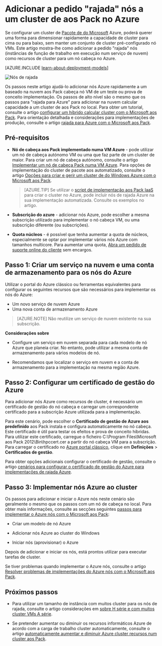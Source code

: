 <properties
 pageTitle="Adicionar nós de rajada a um cluster de pacote aos | Microsoft Azure"
 description="Saiba como expandir um cluster de aos Pack no Azure a pedido adicionando instâncias de função de trabalho em execução num serviço de nuvem"
 services="virtual-machines-windows"
 documentationCenter=""
 authors="dlepow"
 manager="timlt"
 editor=""
 tags="azure-service-management,hpc-pack"/>
<tags
ms.service="virtual-machines-windows"
 ms.devlang="na"
 ms.topic="article"
 ms.tgt_pltfrm="vm-multiple"
 ms.workload="big-compute"
 ms.date="10/14/2016"
 ms.author="danlep"/>

# <a name="add-on-demand-burst-nodes-to-an-hpc-pack-cluster-in-azure"></a>Adicionar a pedido "rajada" nós a um cluster de aos Pack no Azure



Se configurar um cluster de [Pacote de do Microsoft](https://technet.microsoft.com/library/cc514029) Azure, poderá querer uma forma para dimensionar rapidamente a capacidade de cluster para cima ou para baixo, sem manter um conjunto de cluster pré-configurado nó VMs. Este artigo mostra-lhe como adicionar a pedido "rajada" nós (instâncias de função de trabalho em execução num serviço de nuvem) como recursos de cluster para um nó cabeça no Azure. 

[AZURE.INCLUDE [learn-about-deployment-models](../../includes/learn-about-deployment-models-classic-include.md)]

![Nós de rajada][burst]

Os passos neste artigo ajudá-lo adicionar nós Azure rapidamente a um baseado na nuvem aos Pack cabeça nó VM de um teste ou prova de conceito implementação. Os passos de alto nível são o mesmo que os passos para "rajada para Azure" para adicionar na nuvem calcular capacidade a um cluster de aos Pack no local. Para obter um tutorial, consulte o artigo [configurar um híbrido calcular cluster com o Microsoft aos Pack](../cloud-services/cloud-services-setup-hybrid-hpcpack-cluster.md). Para orientação detalhada e considerações para implementações de produção, consulte o artigo [rajada para Azure com o Microsoft aos Pack](https://technet.microsoft.com/library/gg481749.aspx).


## <a name="prerequisites"></a>Pré-requisitos

* **Nó de cabeça aos Pack implementado numa VM Azure** - pode utilizar um nó de cabeça autónomo VM ou uma que faz parte de um cluster de maior. Para criar um nó de cabeça autónomo, consulte o artigo [Implementar um nó de cabeça Pack numa VM Azure](virtual-machines-windows-hpcpack-cluster-headnode.md). Para opções de implementação do cluster de pacote aos automatizado, consulte o artigo [Opções para criar e gerir um cluster de do Windows Azure com o Microsoft aos Pack](virtual-machines-windows-hpcpack-cluster-options.md).

    >[AZURE.TIP] Se utilizar o [script de implementação aos Pack IaaS](virtual-machines-windows-classic-hpcpack-cluster-powershell-script.md) para criar o cluster no Azure, pode incluir nós de rajada Azure na sua implementação automatizada. Consulte os exemplos no artigo.

* **Subscrição do azure** - adicionar nós Azure, pode escolher a mesma subscrição utilizado para implementar o nó cabeça VM, ou uma subscrição diferente (ou subscrições).

* **Quota núcleos** - é possível que tenha aumentar a quota de núcleos, especialmente se optar por implementar vários nós Azure com tamanhos multicore. Para aumentar uma quota, [Abra um pedido de suporte online do cliente](https://azure.microsoft.com/blog/2014/06/04/azure-limits-quotas-increase-requests/) sem encargos.

## <a name="step-1-create-a-cloud-service-and-a-storage-account-for-the-azure-nodes"></a>Passo 1: Criar um serviço na nuvem e uma conta de armazenamento para os nós do Azure

Utilizar o portal do Azure clássico ou ferramentas equivalentes para configurar os seguintes recursos que são necessários para implementar os nós do Azure:

* Um novo serviço de nuvem Azure
* Uma nova conta de armazenamento Azure

>[AZURE.NOTE] Não reutilize um serviço de nuvem existente na sua subscrição. 

**Considerações sobre**

* Configure um serviço em nuvem separada para cada modelo de nó Azure que planeia criar. No entanto, pode utilizar a mesma conta de armazenamento para vários modelos de nó.

* Recomendamos que localizar o serviço em nuvem e a conta de armazenamento para a implementação na mesma região Azure.




## <a name="step-2-configure-an-azure-management-certificate"></a>Passo 2: Configurar um certificado de gestão do Azure

Para adicionar nós Azure como recursos de cluster, é necessário um certificado de gestão do nó cabeça e carregar um correspondente certificado para a subscrição Azure utilizada para a implementação.

Para este cenário, pode escolher o **Certificado de gestão de Azure aos predefinido** aos Pack instala e configura automaticamente no nó cabeça. Este certificado é útil para testar os efeitos e prova de conceito híbridas. Para utilizar este certificado, carregue o ficheiro C:\Program Files\Microsoft aos Pack 2012\Bin\hpccert.cer a partir do nó cabeça VM para a subscrição. Para carregar o certificado no [Azure portal clássico](https://manage.windowsazure.com), clique em **Definições** > **Certificados de gestão**.

Para obter opções adicionais configurar o certificado de gestão, consulte o artigo [cenários para configurar o certificado de gestão do Azure para implementações de rajada Azure](http://technet.microsoft.com/library/gg481759.aspx).

## <a name="step-3-deploy-azure-nodes-to-the-cluster"></a>Passo 3: Implementar nós Azure ao cluster



Os passos para adicionar e iniciar o Azure nós neste cenário são geralmente o mesmo que os passos com um nó de cabeça no local. Para obter mais informações, consulte as secções seguintes [passos para implementar o Azure nós com o Microsoft aos Pack](https://technet.microsoft.com/library/gg481758.aspx):

* Criar um modelo de nó Azure

* Adicionar nós Azure ao cluster do Windows

* Iniciar nós (aprovisionar) o Azure

Depois de adicionar e iniciar os nós, está prontos utilizar para executar tarefas de cluster.

Se tiver problemas quando implementar o Azure nós, consulte o artigo [Resolver problemas de implementações do Azure nós com o Microsoft aos Pack](http://technet.microsoft.com/library/jj159097.aspx).

## <a name="next-steps"></a>Próximos passos

* Para utilizar um tamanho de instância com muitos cluster para os nós de rajada, consulte o artigo considerações em [sobre H série e com muitos cluster VMs A série](virtual-machines-windows-a8-a9-a10-a11-specs.md).

* Se pretender aumentar ou diminuir os recursos informáticos Azure de acordo com a carga de trabalho cluster automaticamente, consulte o artigo [automaticamente aumentar e diminuir Azure cluster recursos num cluster aos Pack](virtual-machines-windows-classic-hpcpack-cluster-node-autogrowshrink.md).

<!--Image references-->
[burst]: ./media/virtual-machines-windows-classic-hpcpack-cluster-node-burst/burst.png
